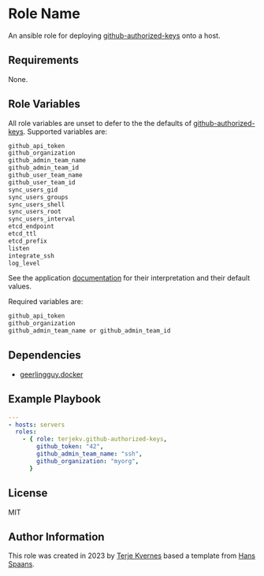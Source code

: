 # Role Name

An ansible role for deploying [github-authorized-keys](https://github.com/terjekv/github-authorized-keys) onto a host.

## Requirements

None.

## Role Variables

All role variables are unset to defer to the the defaults of [github-authorized-keys](https://github.com/terjekv/github-authorized-keys). Supported variables are:

````bash
github_api_token
github_organization
github_admin_team_name
github_admin_team_id
github_user_team_name
github_user_team_id
sync_users_gid
sync_users_groups
sync_users_shell
sync_users_root
sync_users_interval
etcd_endpoint
etcd_ttl
etcd_prefix
listen
integrate_ssh
log_level
````

See the application [documentation](https://github.com/terjekv/github-authorized-keys/) for their interpretation and their default values.

Required variables are:

````bash
github_api_token
github_organization
github_admin_team_name or github_admin_team_id
````

## Dependencies

- [geerlingguy.docker](https://galaxy.ansible.com/geerlingguy/docker)

## Example Playbook

````yaml
---
- hosts: servers
  roles:
    - { role: terjekv.github-authorized-keys,
        github_token: "42",
        github_admin_team_name: "ssh",
        github_organization: "myorg",
      }
````

## License

MIT

## Author Information

This role was created in 2023 by [Terje Kvernes](https://github.com/terjekv) based a template from [Hans Spaans](https://github.com/hspaans/ansible-role-template).
